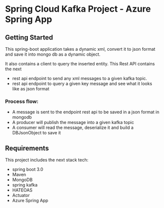 # Spring Cloud Kafka Project - Azure Spring App


## Getting Started

This spring-boot application takes a dynamic xml, convert it to json format and save it into mongo db as a dynamic object.

It  also contains a client to query the inserted entity. This Rest API contains the next

- rest api endpoint to send any xml messages to a given kafka topic.
- rest api endpoint to query a given key message and see what it looks like as json format

### Process flow:
 
- A message is sent to the endpoint rest api to be saved in a json format in mongodb
- A producer will publish the message into a given kafka topic
- A consumer will read the message, deserialize it and build a DBJsonObject to save it

## Requirements

This project includes the next stack tech:

* spring boot 3.0
* Maven
* MongoDB
* spring kafka
* HATEOAS
* Actuator
* Azure Spring App

### Reference Documentation
For further reference, please consider the following sections:

* [Official Apache Maven documentation](https://maven.apache.org/guides/index.html)
* [Spring Boot Maven Plugin Reference Guide](https://docs.spring.io/spring-boot/docs/3.0.0/maven-plugin/reference/html/)
* [Create an OCI image](https://docs.spring.io/spring-boot/docs/3.0.0/maven-plugin/reference/html/#build-image)
* [Spring for Apache Kafka](https://docs.spring.io/spring-boot/docs/3.0.0/reference/htmlsingle/#messaging.kafka)
* [Spring Data Reactive MongoDB](https://docs.spring.io/spring-boot/docs/3.0.0/reference/htmlsingle/#data.nosql.mongodb)

### Guides
The following guides illustrate how to use some features concretely:

* [Accessing Data with MongoDB](https://spring.io/guides/gs/accessing-data-mongodb/)

## How to run 

1. Replace credentials in application.properties file (clonfluent & mongoDB uri)

2. Start up the application:

```
./mvnw  spring-boot:run
```

3. Post any xml message to the kafka topic through the rest api:
4. 
```
curl --request POST \
--url http://localhost:8080/dynamic-xml-json/publish \
--header 'Content-Type: application/xml' \
--data '<?xml version="1.0" encoding="UTF-8"?>
<emails>  
<email>  
  <to>Vimal</to>  
  <from>Sonoo</from>  
  <heading>Hello</heading>  
  <body>Hello brother, how are you!</body>  
</email>  
<email>  
  <to>Peter</to>  
  <from>Jack</from>  
  <heading>Birth day wish</heading>  
  <body>Happy birth day Tom!</body>  
</email>  
<email>  
  <to>James</to>  
  <from>Jaclin</from>  
  <heading>Morning walk</heading>  
  <body>Please start morning walk to stay fit!</body>  
</email>  
<email>  
  <to>Kartik</to>  
  <from>Kumar</from>  
  <heading>Health Tips</heading>  
  <body>Smoking is injurious to health!</body>  
</email>  
</emails>'
```

4. You will get a response like this:
```
{
  "key": "794",
  "message": "all good :)!",
  "content": {
    "timestamp": 1670290164499,
    "topic": "db_writer",
    "partition": 4,
    "offset": 12
  },
  "_links": {
    "self": {
      "href": "/dynamic-xml-json/794"
    }
  }
}
```

5. You can query the item by its key to see what it looks like as json format in mongodb:

```
   curl --request GET \
   --url http://localhost:8080/dynamic-xml-json/794
```
 
6. You will ger a response like this :

``` 
{
   "key": "794",
   "message": "all good :)!",
   "content": {
   "emails": {
   "email": [
   {
   "heading": "Hello",
   "from": "Sonoo",
   "to": "Vimal",
   "body": "Hello brother, how are you!"
   },
   {
   "heading": "Birth day wish",
   "from": "Jack",
   "to": "Peter",
   "body": "Happy birth day Tom!"
   },
   {
   "heading": "Morning walk",
   "from": "Jaclin",
   "to": "James",
   "body": "Please start morning walk to stay fit!"
   },
   {
   "heading": "Health Tips",
   "from": "Kumar",
   "to": "Kartik",
   "body": "Smoking is injurious to health!"
   }
   ]
   },
   "_id": {
   "$oid": "638e9af5de908171cc377822"
   },
   "_key": "794"
   },
   "_links": {
   "self": {
   "href": "http://localhost:8080/dynamic-xml-json/794"
   }
   }
   }
```
